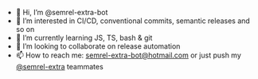 - 👋 Hi, I’m @semrel-extra-bot
- 👀 I’m interested in CI/CD, conventional commits, semantic releases and so on
- 🌱 I’m currently learning JS, TS, bash & git
- 💞️ I’m looking to collaborate on release automation
- 📫 How to reach me: semrel-extra-bot@hotmail.com or just push my [@semrel-extra](https://github.com/semrel-extra) teammates

<!---
semrel-extra-bot/semrel-extra-bot is a ✨ special ✨ repository because its `README.md` (this file) appears on your GitHub profile.
You can click the Preview link to take a look at your changes.
--->

<!-- my-badges start -->
<!-- my-badges end -->
